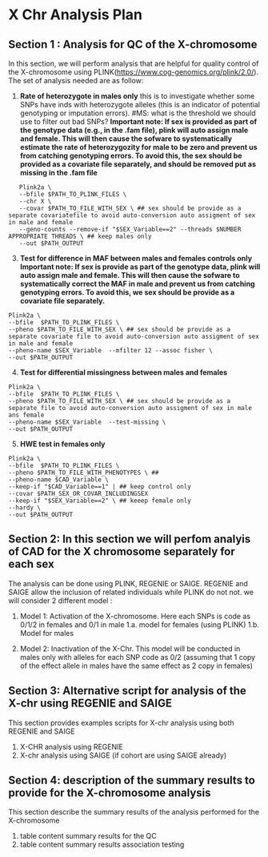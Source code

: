 # X Chr Analysis Plan

## Section 1 : Analysis for QC of the X-chromosome

In this section, we will perform analysis that are helpful for quality control of the X-chromosome using PLINK(https://www.cog-genomics.org/plink/2.0/). The set of analysis needed are as follow: 
1. **Rate of heterozygote in males only** this is to investigate whether some SNPs have inds with heterozygote alleles (this is an indicator of potential genotyping or imputation errors). #MS: what is the threshold we should use to filter out bad SNPs?
   **Important note: If sex is provided as part of the genotype data (e.g., in the .fam file), plink will auto assign male and female. This will then cause the sofware to systematically estimate the rate of heterozygozity for male to be zero and prevent us from catching genotyping errors. To avoid this, the sex should be provided as a covariate file separately, and should be removed put as missing in the .fam file** 

```
   Plink2a \
   --bfile $PATH_TO_PLINK_FILES \
   --chr X \
   --covar $PATH_TO_FILE_WITH_SEX \ ## sex should be provide as a separate covariatefile to avoid auto-conversion auto assigment of sex in male and female
   --geno-counts --remove-if "$SEX_Variable==2" --threads $NUMBER APPROPRIATE THREADS \ ## keep males only 
   --out $PATH_OUTPUT
```


   
3. **Test for difference in MAF between males and females controls only**
    **Important note: If sex is provide as part of the genotype data, plink will auto assign male and female. This will then cause the sofware to systematically correct the MAF in male and prevent us from catching genotyping errors. To avoid this, we sex should be provide as a covariate file separately.** 

```
Plink2a \
--bfile  $PATH_TO_PLINK_FILES \
--pheno $PATH_TO_FILE_WITH_SEX \ ## sex should be provide as a separate covariate file to avoid auto-conversion auto assigment of sex in male and female
--pheno-name $SEX_Variable  --mfilter 12 --assoc fisher \
--out $PATH_OUTPUT
```

4. **Test for differential missingness between males and females**

```
Plink2a \
--bfile  $PATH_TO_PLINK_FILES \
--pheno $PATH_TO_FILE_WITH_SEX \ ## sex should be provide as a separate file to avoid auto-conversion auto assigment of sex in male ans female
--pheno-name $SEX_Variable  --test-missing \
--out $PATH_OUTPUT
```

5. **HWE test in females only**
   
```
Plink2a \
--bfile  $PATH_TO_PLINK_FILES \
--pheno $PATH_TO_FILE_WITH_PHENOTYPES \ ##
--pheno-name $CAD_Variable \
--keep-if "$CAD_Variable==1" | ## keep control only
--covar $PATH_SEX_OR_COVAR_INCLUDINGSEX
--keep-if "$SEX_Variable==2" \ ## keeep female only
--hardy \
--out $PATH_OUTPUT 
```

## Section 2: In this section we will perfom analyis of CAD for the X chromosome separately for each sex
The analysis can be done using PLINK, REGENIE or SAIGE. REGENIE and SAIGE allow the inclusion of related individuals while PLINK do not not. we will consider 2 different model :
1. Model 1: Activation of the X-chromosome. Here each SNPs is code as  0/1/2 in females and 0/1 in male
1.a. model for females (using PLINK)
1.b. Model for males

2. Model 2: Inactivation of the X-Chr. This model will be conducted in males only with alleles for each SNP code as 0/2 (assuming that 1 copy of the effect allele in males have the same effect as 2 copy in females)
    

## Section 3: Alternative script for analysis of the X-chr using REGENIE and SAIGE
This section provides examples scripts for X-chr analysis using both REGENIE and SAIGE

1. X-CHR analysis using REGENIE
2. X-chr analysis using SAIGE (if cohort are using SAIGE already)


## Section 4: description of the summary results to provide for the X-chromosome analysis
This section describe the summary results of the analysis performed for the X-chromosome
1. table content summary results for the QC
2. table content summary results association testing
   

